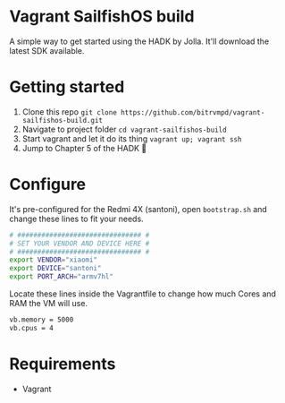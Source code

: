 # Vagrant SailfishOS build

A simple way to get started using the HADK by Jolla. It'll download the latest SDK available.

# Getting started
1. Clone this repo `git clone https://github.com/bitrvmpd/vagrant-sailfishos-build.git`
2. Navigate to project folder `cd vagrant-sailfishos-build`
3. Start vagrant and let it do its thing `vagrant up; vagrant ssh`
4. Jump to Chapter 5 of the HADK :tada:


# Configure

It's pre-configured for the Redmi 4X (santoni), open `bootstrap.sh` and change these lines to fit your needs.

```bash
# ############################### #
# SET YOUR VENDOR AND DEVICE HERE #
# ############################### #
export VENDOR="xiaomi"
export DEVICE="santoni"
export PORT_ARCH="armv7hl"
```

Locate these lines inside the Vagrantfile to change how much Cores and RAM the VM will use.

```bash
vb.memory = 5000
vb.cpus = 4
```

# Requirements
- Vagrant
